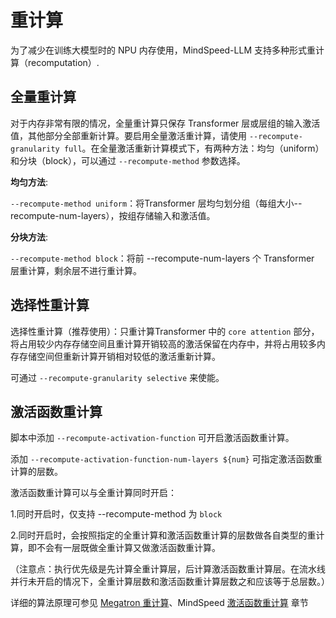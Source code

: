 # 重计算

为了减少在训练大模型时的 NPU 内存使用，MindSpeed-LLM 支持多种形式重计算（recomputation）.


## 全量重计算

对于内存非常有限的情况，全量重计算只保存 Transformer 层或层组的输入激活值，其他部分全部重新计算。要启用全量激活重计算，请使用 `--recompute-granularity full`。在全量激活重新计算模式下，有两种方法：均匀（uniform）和分块（block），可以通过 `--recompute-method` 参数选择。

**均匀方法**: 

`--recompute-method uniform`：将Transformer 层均匀划分组（每组大小--recompute-num-layers），按组存储输入和激活值。

**分块方法**: 

`--recompute-method block`：将前 --recompute-num-layers 个 Transformer 层重计算，剩余层不进行重计算。


## 选择性重计算

选择性重计算（推荐使用）：只重计算Transformer 中的 `core attention` 部分，将占用较少内存存储空间且重计算开销较高的激活保留在内存中，并将占用较多内存存储空间但重新计算开销相对较低的激活重新计算。

可通过 `--recompute-granularity selective` 来使能。


## 激活函数重计算

脚本中添加 `--recompute-activation-function` 可开启激活函数重计算。

添加 `--recompute-activation-function-num-layers ${num}` 可指定激活函数重计算的层数。

激活函数重计算可以与全重计算同时开启：

1.同时开启时，仅支持 --recompute-method 为 `block`

2.同时开启时，会按照指定的全重计算和激活函数重计算的层数做各自类型的重计算，即不会有一层既做全重计算又做激活函数重计算。

（注意点：执行优先级是先计算全重计算层，后计算激活函数重计算层。在流水线并行未开启的情况下，全重计算层数和激活函数重计算层数之和应该等于总层数。）


详细的算法原理可参见 [Megatron 重计算](https://arxiv.org/abs/2205.05198)、MindSpeed [激活函数重计算](https://gitee.com/ascend/MindSpeed/blob/master/docs/features/activation-function-recompute.md) 章节
